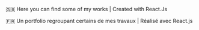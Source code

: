 
:uk: Here you can find some of my works | Created with React.Js

:fr: 
Un portfolio regroupant certains de mes travaux | Réalisé avec React.js